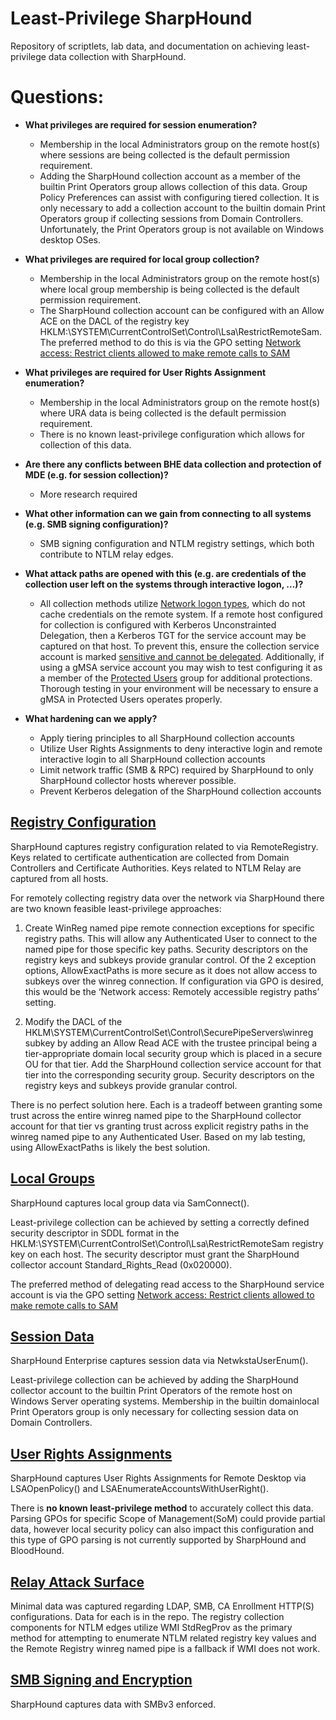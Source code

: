 # Least-Privilege SharpHound

Repository of scriptlets, lab data, and documentation on achieving least-privilege data collection with SharpHound.

# Questions:

- **What privileges are required for session enumeration?**
  - Membership in the local Administrators group on the remote host(s) where sessions are being collected is the default permission requirement.
  - Adding the SharpHound collection account as a member of the builtin Print Operators group allows collection of this data. Group Policy Preferences can assist with configuring tiered collection. It is only necessary to add a collection account to the builtin domain Print Operators group if collecting sessions from Domain Controllers. Unfortunately, the Print Operators group is not available on Windows desktop OSes.
- **What privileges are required for local group collection?**
  - Membership in the local Administrators group on the remote host(s) where local group membership is being collected is the default permission requirement.
  - The SharpHound collection account can be configured with an Allow ACE on the DACL of the registry key HKLM:\SYSTEM\CurrentControlSet\Control\Lsa\RestrictRemoteSam. The preferred method to do this is via the GPO setting [Network access: Restrict clients allowed to make remote calls to SAM](https://learn.microsoft.com/en-us/previous-versions/windows/it-pro/windows-10/security/threat-protection/security-policy-settings/network-access-restrict-clients-allowed-to-make-remote-sam-calls)
- **What privileges are required for User Rights Assignment enumeration?**
  - Membership in the local Administrators group on the remote host(s) where URA data is being collected is the default permission requirement.
  - There is no known least-privilege configuration which allows for collection of this data.
- **Are there any conflicts between BHE data collection and protection of MDE (e.g. for session collection)?**
  - More research required
- **What other information can we gain from connecting to all systems (e.g. SMB signing configuration)?**
  - SMB signing configuration and NTLM registry settings, which both contribute to NTLM relay edges.
- **What attack paths are opened with this (e.g. are credentials of the collection user left on the systems through interactive logon, …)?**
  - All collection methods utilize [Network logon types](https://learn.microsoft.com/en-us/windows-server/identity/securing-privileged-access/reference-tools-logon-types), which do not cache credentials on the remote system. If a remote host configured for collection is configured with Kerberos Unconstrainted Delegation, then a Kerberos TGT for the service account may be captured on that host. To prevent this, ensure the collection service account is marked [sensitive and cannot be delegated](https://learn.microsoft.com/en-us/archive/blogs/poshchap/security-focus-analysing-account-is-sensitive-and-cannot-be-delegated-for-privileged-accounts). Additionally, if using a gMSA service account you may wish to test configuring it as a member of the [Protected Users](https://learn.microsoft.com/en-us/windows-server/identity/ad-ds/manage/how-to-configure-protected-accounts) group for additional protections. Thorough testing in your environment will be necessary to ensure a gMSA in Protected Users operates properly.

- **What hardening can we apply?**
  - Apply tiering principles to all SharpHound collection accounts
  - Utilize User Rights Assignments to deny interactive login and remote interactive login to all SharpHound collection accounts
  - Limit network traffic (SMB & RPC) required by SharpHound to only SharpHound collector hosts wherever possible.
  - Prevent Kerberos delegation of the SharpHound collection accounts

## [Registry Configuration](/RemoteRegistry/README.md)

SharpHound captures registry configuration related to via RemoteRegistry. Keys related to certificate authentication are collected from Domain Controllers and Certificate Authorities. Keys related to NTLM Relay are captured from all hosts.

For remotely collecting registry data over the network via SharpHound there are two known feasible least-privilege approaches:

1. Create WinReg named pipe remote connection exceptions for specific registry paths. This will allow any Authenticated User to connect to the named pipe for those specific key paths. Security descriptors on the registry keys and subkeys provide granular control. Of the 2 exception options, AllowExactPaths is more secure as it does not allow access to subkeys over the winreg connection. If configuration via GPO is desired, this would be the ‘Network access: Remotely accessible registry paths’ setting.

2. Modify the DACL of the HKLM\\SYSTEM\\CurrentControlSet\\Control\\SecurePipeServers\\winreg subkey by adding an Allow Read ACE with the trustee principal being a tier-appropriate domain local security group which is placed in a secure OU for that tier. Add the SharpHound collection service account for that tier into the corresponding security group. Security descriptors on the registry keys and subkeys provide granular control.

There is no perfect solution here. Each is a tradeoff between granting some trust across the entire winreg named pipe to the SharpHound collector account for that tier vs granting trust across explicit registry paths in the winreg named pipe to any Authenticated User.  Based on my lab testing, using AllowExactPaths is likely the best solution.

## [Local Groups](/SAMR/README.md)

SharpHound captures local group data via SamConnect().

Least-privilege collection can be achieved by setting a correctly defined security descriptor in SDDL format in the HKLM:\SYSTEM\CurrentControlSet\Control\Lsa\RestrictRemoteSam registry key on each host. The security descriptor must grant the SharpHound collector account Standard_Rights_Read (0x020000).

The preferred method of delegating read access to the SharpHound service account is via the GPO setting [Network access: Restrict clients allowed to make remote calls to SAM](https://learn.microsoft.com/en-us/previous-versions/windows/it-pro/windows-10/security/threat-protection/security-policy-settings/network-access-restrict-clients-allowed-to-make-remote-sam-calls)

## [Session Data](/Sessions/README.md)

SharpHound Enterprise captures session data via NetwkstaUserEnum().

Least-privilege collection can be achieved by adding the SharpHound collector account to the builtin Print Operators of the remote host on Windows Server operating systems. Membership in the builtin domainlocal Print Operators group is only necessary for collecting session data on Domain Controllers.

## [User Rights Assignments](/Lsa/README.md)

SharpHound captures User Rights Assignments for Remote Desktop via LSAOpenPolicy() and LSAEnumerateAccountsWithUserRight().

There is **no known least-privilege method** to accurately collect this data. Parsing GPOs for specific Scope of Management(SoM) could provide partial data, however local security policy can also impact this configuration and this type of GPO parsing is not currently supported by SharpHound and BloodHound.

## [Relay Attack Surface](/NTLM/README.md)

Minimal data was captured regarding LDAP, SMB, CA Enrollment HTTP(S) configurations.  Data for each is in the repo. The registry collection components for NTLM edges utilize WMI StdRegProv as the primary method for attempting to enumerate NTLM related registry key values and the Remote Registry winreg named pipe is a fallback if WMI does not work.

## [SMB Signing and Encryption](/SMB%20Protocol/README.md)

SharpHound captures data with SMBv3 enforced.
